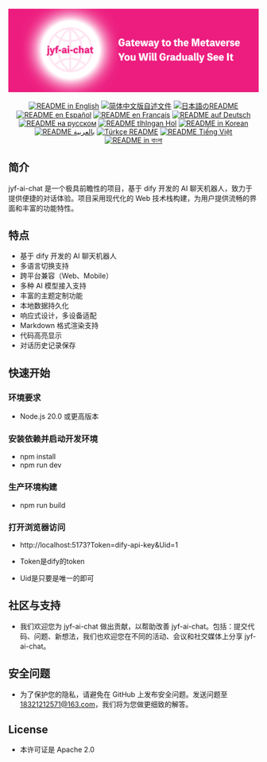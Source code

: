 ![cover-v5-optimized](../src/assets/imgs/jyf-ai-chat.png)

<div align="center">
  <a href="./README.md"><img alt="README in English" src="https://img.shields.io/badge/English-d9d9d9"></a>
  <a href="./readmes/README_CN.md"><img alt="简体中文版自述文件" src="https://img.shields.io/badge/简体中文-d9d9d9"></a>
  <a href="./readmes/README_JA.md"><img alt="日本語のREADME" src="https://img.shields.io/badge/日本語-d9d9d9"></a>
  <a href="./readmes/README_ES.md"><img alt="README en Español" src="https://img.shields.io/badge/Español-d9d9d9"></a>
  <a href="./readmes/README_FR.md"><img alt="README en Français" src="https://img.shields.io/badge/Français-d9d9d9"></a>
  <a href="./readmes/README_DE.md"><img alt="README auf Deutsch" src="https://img.shields.io/badge/Deutsch-d9d9d9"></a>
  <a href="./readmes/README_RU.md"><img alt="README на русском" src="https://img.shields.io/badge/Русский-d9d9d9"></a>
  <a href="./readmes/README_KL.md"><img alt="README tlhIngan Hol" src="https://img.shields.io/badge/Klingon-d9d9d9"></a>
  <a href="./readmes/README_KR.md"><img alt="README in Korean" src="https://img.shields.io/badge/한국어-d9d9d9"></a>
  <a href="./readmes/README_AR.md"><img alt="README بالعربية" src="https://img.shields.io/badge/العربية-d9d9d9"></a>
  <a href="./readmes/README_TR.md"><img alt="Türkçe README" src="https://img.shields.io/badge/Türkçe-d9d9d9"></a>
  <a href="./readmes/README_VI.md"><img alt="README Tiếng Việt" src="https://img.shields.io/badge/Ti%E1%BA%BFng%20Vi%E1%BB%87t-d9d9d9"></a>
  <a href="./readmes/README_BN.md"><img alt="README in বাংলা" src="https://img.shields.io/badge/বাংলা-d9d9d9"></a>
</div>

## 简介
jyf-ai-chat 是一个极具前瞻性的项目，基于 dify 开发的 AI 聊天机器人，致力于提供便捷的对话体验。项目采用现代化的 Web 技术栈构建，为用户提供流畅的界面和丰富的功能特性。

## 特点
- 基于 dify 开发的 AI 聊天机器人
- 多语言切换支持
- 跨平台兼容（Web、Mobile）
- 多种 AI 模型接入支持
- 丰富的主题定制功能
- 本地数据持久化
- 响应式设计，多设备适配
- Markdown 格式渲染支持
- 代码高亮显示
- 对话历史记录保存

## 快速开始

### 环境要求
- Node.js 20.0 或更高版本

### 安装依赖并启动开发环境
- npm install
- npm run dev

### 生产环境构建
- npm run build

### 打开浏览器访问
- http://localhost:5173?Token=dify-api-key&Uid=1

- Token是dify的token
- Uid是只要是唯一的即可

## 社区与支持
- 我们欢迎您为 jyf-ai-chat 做出贡献，以帮助改善 jyf-ai-chat。包括：提交代码、问题、新想法，我们也欢迎您在不同的活动、会议和社交媒体上分享 jyf-ai-chat。


## 安全问题

- 为了保护您的隐私，请避免在 GitHub 上发布安全问题。发送问题至 18321212571@163.com，我们将为您做更细致的解答。

## License

- 本许可证是 Apache 2.0
